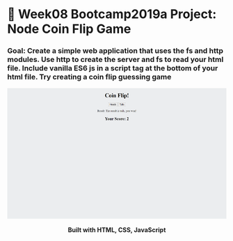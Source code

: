 # 💸 Week08 Bootcamp2019a Project: Node Coin Flip Game

### Goal: Create a simple web application that uses the fs and http modules. Use http to create the server and fs to read your html file. Include vanilla ES6 js in a script tag at the bottom of your html file. Try creating a coin flip guessing game
<p align="center"><img src="css/coin.png" height=300px></p>
<p align="center"><strong>Built with HTML, CSS, JavaScript</strong></p>


